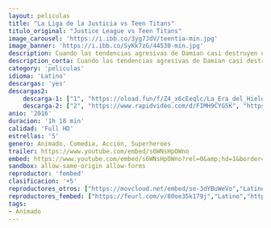 ```yaml
---
layout: peliculas
title: "La Liga de la Justicia vs Teen Titans"
titulo_original: "Justice League vs Teen Titans"
image_carousel: 'https://i.ibb.co/3yg7JdV/teentia-min.jpg'
image_banner: 'https://i.ibb.co/SyKk7zG/44530-min.jpg'
description: Cuando las tendencias agresivas de Damian casi destruyen una misión de la Liga de la Justicia, es enviado para aprender el trabajo en equipo y ser entrenado junto a los Teen Titans. Sin embargo, el ajuste de la actitud de Damian resulta ser el menor de los problemas de los Teen Titans cuando el satánico padre de Raven, Trigon, trama un plan para escapar de su prisión interdimensional. Para completar su regreso, Trigon debe tener la asistencia de Raven – y para lograr su objetivo, extenderá sus fuerzas demoníacas por todo el mundo infiltrándose en las mentes y los cuerpos de la Liga de la Justicia para hacer su voluntad. Para salvar el universo y evitar que la tierra se convierta literalmente en el infierno, los Teen Titans deben rescatar o derrotar a la Liga de la Justicia, y mantener encerrado a Trigon por toda la eternidad.
description_corta: Cuando las tendencias agresivas de Damian casi destruyen una misión de la Liga de la Justicia, es enviado para aprender el trabajo en equipo y ser entrenado junto a los Teen Titans. Sin embargo, el ajuste de la actitud de....
category: 'peliculas'
idioma: 'Latino'
descargas: 'yes'
descargas2:
    descarga-1: ["1", "https://oload.fun/f/Z4_x6cEeqlc/La_Era_del_Hielo__La_Gran_Huevo_Aventura_%282016%29_.MP4.mp4", "https://www.google.com/s2/favicons?domain=openload.co","OpenLoad","https://res.cloudinary.com/imbriitneysam/image/upload/v1541473684/mexico.png", "Latino", "Full HD"]
    descarga-2: ["2", "https://www.rapidvideo.com/d/FIMH9CYG5K", "https://www.google.com/s2/favicons?domain=www.rapidvideo.com","RapidVideo","https://res.cloudinary.com/imbriitneysam/image/upload/v1541473684/mexico.png", "Latino", "Full HD"]
anio: '2016'
duracion: '1h 18 min'
calidad: 'Full HD'
estrellas: '5'
genero: Animado, Comedia, Acción, Superheroes
trailer: https://www.youtube.com/embed/s6WNsHpOWno
embed: https://www.youtube.com/embed/s6WNsHpOWno?rel=0&amp;hd=1&border=0&wmode=opaque&enablejsapi=1&modestbranding=1&controls=1&showinfo=1
sandbox: allow-same-origin allow-forms
reproductor: 'fembed'
clasificacion: '+5'
reproductores_otros: ["https://movcloud.net/embed/se-3dYBuWeVo","Latino","https://gdriveplayer.me/embed2.php?link=hwA441N8Egvy%252FMJfmYj1RAWqmQcwnPxbtlDpuUjQKrV7EyHj1MbUbb7tZuMWBE%252FkGzKiiCHHE99tIsxW7H6D2UZXv%252FqpA3iOnBvtRVttXBmN7K3zmni1w5OC4mS5E2mW3UJZF%252BerMZw1ABaFVuFIINQrVnaDQbiXMq5xLadCDulyU8xtPCo5fs6A%252B1FFMyvA6s1rH5EUvELRYNo9EBO49%252B","Latino","https://embed.mystream.to/g4586kzowvgq","Latino"]
reproductores_fembed: ["https://feurl.com/v/80oe35k179j","Latino","https://feurl.com/v/8egndu8r8p7zqn7","Latino","https://feurl.com/v/60jr3c00ymz270p","Latino","https://feurl.com/v/5d0w1cdn7k7wjw8","Latino"]
tags:
- Animado
---
```












